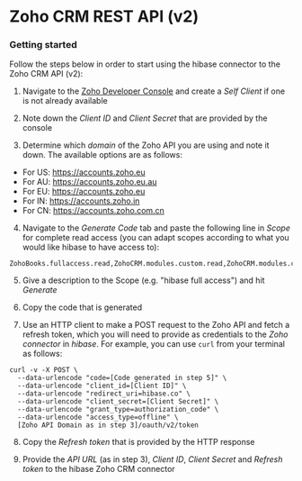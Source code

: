 # Zoho CRM REST API (v2)

### Getting started

Follow the steps below in order to start using the hibase connector to the Zoho CRM API (v2):

1. Navigate to the [Zoho Developer Console](https://api-console.zoho.eu/) and create a _Self Client_ if one is not already available

2. Note down the *Client ID* and *Client Secret* that are provided by the console

3. Determine which *domain* of the Zoho API you are using and note it down. The available options are as follows:
  - For US: https://accounts.zoho.eu
  - For AU: https://accounts.zoho.eu.au
  - For EU: https://accounts.zoho.eu
  - For IN: https://accounts.zoho.in
  - For CN: https://accounts.zoho.com.cn

4. Navigate to the *Generate Code* tab and paste the following line in *Scope* for complete read access (you can adapt scopes according to what you would like hibase to have access to): 

```
ZohoBooks.fullaccess.read,ZohoCRM.modules.custom.read,ZohoCRM.modules.contacts.read,ZohoCRM.modules.read,ZohoCRM.settings.read,ZohoCRM.users.read,ZohoCRM.org.read,ZohoCRM.coql.read
```

5. Give a description to the Scope (e.g. "hibase full access") and hit *Generate*

6. Copy the code that is generated

7. Use an HTTP client to make a POST request to the Zoho API and fetch a refresh token, which you will need to provide as credentials to the *Zoho connector* in *hibase*. For example, you can use `curl` from your terminal as follows:

```
curl -v -X POST \
  --data-urlencode "code=[Code generated in step 5]" \
  --data-urlencode "client_id=[Client ID]" \
  --data-urlencode "redirect_uri=hibase.co" \
  --data-urlencode "client_secret=[Client Secret]" \
  --data-urlencode "grant_type=authorization_code" \
  --data-urlencode "access_type=offline" \
  [Zoho API Domain as in step 3]/oauth/v2/token
```

8. Copy the *Refresh token* that is provided by the HTTP response

9. Provide the *API URL* (as in step 3), *Client ID*, *Client Secret* and *Refresh token* to the hibase Zoho CRM connector